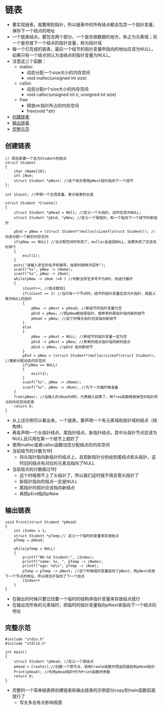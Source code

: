 # 链表

* 要实现链表，就要用到指针，所以链表中的所有结点都会包含一个指针变量，保存下一个结点的地址
* 一个链表结点，要包含两个部分，一个是存放数据的地方，称之为元素域；另一个是存放下一个结点的指针变量，称为指针域
* 每一个已完成的链表，最后一个结节的指针变量所指向的地址应该为NULL，如果只有一个结点则认为该结点的指针变量为NULL。
* 注意这三个函数：
  * malloc 
    * 动态分配一个size大小的内存空间
    * void malloc(unsigned int size)
  * calloc
    * 动态分配n个size大小的内存空间
    * void calloc(unsigned int n, unsigned int size)
  * free
    * 释放str指针所占的内存空间
	* free(void *str)
* [创建链表](#创建链表)
* [输出链表](#输出链表)
* [完整示范](#完整示范)

## 创建链表
```
// 现在新建一个名为Student的结点
struct Student
{
	char cName[20];
	int iNum;
	struct Student *pNext; //这个地方使用pNext指针指向下一个结节
};      

int iCount; //声明一个全局变量，表示链表的长度

struct Student *Create()
{
	struct Student *pHead = NUll; //定义一个头指针，这时应该为NULL;
	struct Student *pEnd, *pNew; //定义一个尾指针，和一个指向下一个结节的新指针

	pEnd = pNew = (struct Student*)molloc(sizeof(struct Student)); //动态分配一个新的内存空间
	if(pNew == NULL) //当分配空间时失败了，molloc会返回NULL，如果失败了应该及时停下
	{
		exit(1); 
	}
	puts("请输入学生的名字和编号，结束时按两次回车");
	scanf("%s", pNew -> cName);
	scanf("%s", pNew -> iNum);
	while(pNew -> iNum !=0 ) //判断当学生学号不为0时，则进行循环
	{
		iCount++; //结点数加1
		if(iCount == 1) //当只有一个节点时，结节的指针变量应该为头指针，就是上面为NULL的指针
		{
			pNew -> pNext = pHead; //新结节的指针变量为空
			pEnd = pNew; //把pNew赋给尾指针，使原来的尾指针指向新的结节
			pHead = pNew; //这个时候头指针应该指向新结节
		}
		else
		{
			pNew -> pNext = NULL; //新结节的指针变量一定为空
			pEnd -> pNext = pNew; //原来的结点指针指向新的结点
			pEnd = pNew; //pEnd 指向新结节
		}
		pEnd = pNew = (struct Student*)molloc(sizeof(struct Student); //重新分配动态内存空间
		if(pNew == NULL)
		{
			exit(1);
		}
		scanf("%s", pNew -> cName);
		scanf("%s", pNew -> iNum); //为下一次循环做准备
	}
	free(pNew); //当输入的iNum为0时，代表输入结果了，用free函数释放掉空的指针所占的内存空间资源
	return 0;
}
```

* 从上述示例可以看出来，一个链表，要声明一个有元素域和指针域的结点（结构体）
* 再各声明一个头指针结点、尾指针结点、新指针结点。其中头指针节点应该为NULL且只用在第一个结节上就好了
* 使用malloc或者calloc函数动态分配结点的内存空间
* 当前结节的计数为1时
  * 将头指针指向新指针的结点上，且把新指针分别给到尾结点和头指针，这时旧的结点有对应的元素且指向了NULL
* 当前结点的计数超过1时
  * 这个时候用不上了头指针了，所以我们这时就不用去管头指针了
  * 新指针指向的结点一定是NULL
  * 尾指针的指针应该指向新结点
  * 再把pEnd指向pNew

## 输出链表
```
void Print(struct Student *pHead)
{
	int iIndex = 1;
	struct Student *pTemp;// 定义一个临时的变量来存放结点
	pTemp = pHead;

	while(pTemp = NULL)
	{
		printf("NO.%d Student:", iIndex);
		printf("name: %s, ", pTemp -> cName);
		printf("age: %d\n", pTemp -> iNum);
		pTemp = pTemp -> pNext; //这个时候临时变量指向了pNext，而pNext存放下一个节点的地址，所以相当于指向了下一个结点
		iIndex++
	}
}
```
* 在输出的时候只要记住要一个临时的结构体指针变量来存放结点就行
* 在输出完所有的元素域时，把临时的指针变量指向pNext来指向下一个结点的地址

## 完整示范
```
#include "stdio.h"
#include "stdlib.h"

int main()
{
	struct Student *pHead; //定义一个首结点
	pHead = Create();//创建一个首节点，调用Create函数并把返回值给到pHead指针
	Print(pHead); //利用pHead指针作为Print函数的参数
	return 0;
}
```
* 完整的一个简单链表把创建链表和输出链表的示例部分copy到main函数前面就行了
  * 写太多会有点影响观感

